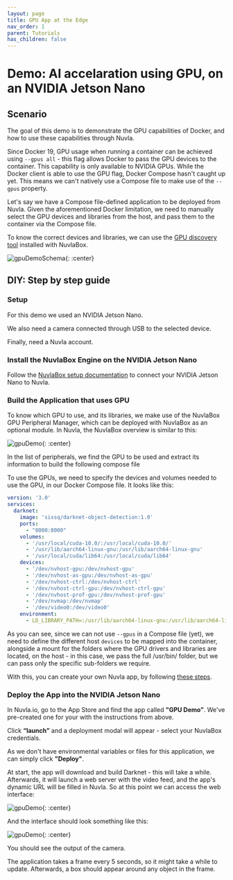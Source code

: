 ```yaml
---
layout: page
title: GPU App at the Edge
nav_order: 1
parent: Tutorials
has_children: false
---
```


# Demo: AI accelaration using GPU, on an NVIDIA Jetson Nano

## Scenario

The goal of this demo is to demonstrate the GPU capabilities of Docker, and how to use these capabilities through Nuvla.

Since Docker 19, GPU usage when running a container can be achieved using `--gpus all` - this flag allows Docker to pass the GPU devices to the container.
This capability is only available to NVIDIA GPUs. While the Docker client is able to use the GPU flag, Docker Compose hasn't caught up yet. This means we can't natively use a Compose file to make use of the `--gpus` property.

Let's say we have a Compose file-defined application to be deployed from Nuvla. Given the aforementioned Docker limitation, we need to manually select the GPU devices and libraries from the host, and pass them to the container via the Compose file.

To know the correct devices and libraries, we can use the [GPU discovery tool](https://github.com/nuvlabox/peripheral-manager-gpu) installed with NuvlaBox.

![gpuDemoSchema](/assets/img/gpu-demo-scheme.png){: :center}

## DIY: Step by step guide 


### Setup

For this demo we used an NVIDIA Jetson Nano. 

We also need a camera connected through USB to the selected device.

Finally, need a Nuvla account.

### Install the NuvlaBox Engine on the NVIDIA Jetson Nano

Follow the [NuvlaBox setup documentation](https://docs.nuvla.io/nuvlabox/nuvlabox-engine/quickstart.html) to connect your NVIDIA Jetson Nano to Nuvla. 

### Build the Application that uses GPU 

To know which GPU to use, and its libraries, we make use of the NuvlaBox GPU Peripheral Manager, which can be deployed with NuvlaBox as an optional module. 
In Nuvla, the NuvlaBox overview is similar to this: 

![gpuDemo](/assets/img/peripheral-manager-gpu.png){: :center}

In the list of peripherals, we find the GPU to be used and extract its information to build the following compose file

To use the GPUs, we need to specify the devices and volumes needed to use the GPU, in our Docker Compose file. It looks like this:

```yaml
version: '3.0'
services:
  darknet:
    image: 'sixsq/darknet-object-detection:1.0'
    ports:
      - "8000:8000"
    volumes: 
      - '/usr/local/cuda-10.0/:/usr/local/cuda-10.0/'
      - '/usr/lib/aarch64-linux-gnu:/usr/lib/aarch64-linux-gnu' 
      - '/usr/local/cuda/lib64:/usr/local/cuda/lib64'
    devices:
      - '/dev/nvhost-gpu:/dev/nvhost-gpu'
      - '/dev/nvhost-as-gpu:/dev/nvhost-as-gpu'
      - '/dev/nvhost-ctrl:/dev/nvhost-ctrl'
      - '/dev/nvhost-ctrl-gpu:/dev/nvhost-ctrl-gpu'
      - '/dev/nvhost-prof-gpu:/dev/nvhost-prof-gpu'
      - '/dev/nvmap:/dev/nvmap'
      - '/dev/video0:/dev/video0'
    environment:
      - LD_LIBRARY_PATH=:/usr/lib/aarch64-linux-gnu:/usr/lib/aarch64-linux-gnu/tegra:/usr/local/cuda/lib64:/usr/local/cuda/lib64:/root/opencv-3.4.1/build/lib
```


As you can see, since we can not use `--gpus` in a Compose file (yet), we need to define the different host `devices` to be mapped into the container, alongside a mount for the folders where the GPU drivers and libraries are located, on the host - in this case, we pass the full /usr/bin/ folder, but we can pass only the specific sub-folders we require. 

With this, you can create your own Nuvla app, by following [these steps](http://localhost:4000/nuvla/add-apps).
 
### Deploy the App into the NVIDIA Jetson Nano

In Nuvla.io, go to the App Store and find the app called **"GPU Demo”**. We've pre-created one for your with the instructions from above. 

Click **“launch”** and a deployment modal will appear - select your NuvlaBox credentials. 

As we don't have environmental variables or files for this application, we can simply click **"Deploy"**.

At start, the app will download and build Darknet - this will take a while.
Afterwards, it will launch a web server with the video feed, and the app's dynamic URL will be filled in Nuvla. So at this point we can access the web interface:
    
![gpuDemo](/assets/img/deployment-ready-gpu-demo.png){: :center}

  
And the interface should look something like this:


![gpuDemo](/assets/img/output-gpu-demo.png){: :center}

You should see the output of the camera.

The application takes a frame every 5 seconds, so it might take a while to update. Afterwards,
a box should appear around any object in the frame.
